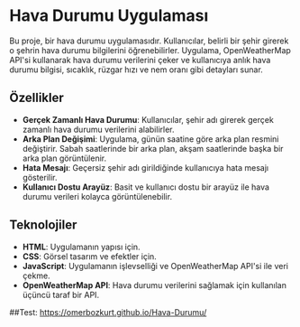 # Hava Durumu Uygulaması

Bu proje, bir hava durumu uygulamasıdır. Kullanıcılar, belirli bir şehir girerek o şehrin hava durumu bilgilerini öğrenebilirler. Uygulama, OpenWeatherMap API'si kullanarak hava durumu verilerini çeker ve kullanıcıya anlık hava durumu bilgisi, sıcaklık, rüzgar hızı ve nem oranı gibi detayları sunar.

## Özellikler
- **Gerçek Zamanlı Hava Durumu**: Kullanıcılar, şehir adı girerek gerçek zamanlı hava durumu verilerini alabilirler.
- **Arka Plan Değişimi**: Uygulama, günün saatine göre arka plan resmini değiştirir. Sabah saatlerinde bir arka plan, akşam saatlerinde başka bir arka plan görüntülenir.
- **Hata Mesajı**: Geçersiz şehir adı girildiğinde kullanıcıya hata mesajı gösterilir.
- **Kullanıcı Dostu Arayüz**: Basit ve kullanıcı dostu bir arayüz ile hava durumu verileri kolayca görüntülenebilir.

## Teknolojiler
- **HTML**: Uygulamanın yapısı için.
- **CSS**: Görsel tasarım ve efektler için.
- **JavaScript**: Uygulamanın işlevselliği ve OpenWeatherMap API'si ile veri çekme.
- **OpenWeatherMap API**: Hava durumu verilerini sağlamak için kullanılan üçüncü taraf bir API.


##Test: https://omerbozkurt.github.io/Hava-Durumu/
